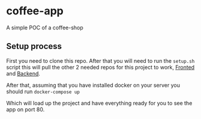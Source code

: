 # coffee-app
A simple POC of a coffee-shop

## Setup process

First you need to clone this repo. After that you will need to run the `setup.sh`
script this will pull the other 2 needed repos for this project to work, [Fronted](https://github.com/jeop10/coffee-frontend) and [Backend](https://github.com/jeop10/coffee-backend).

After that, assuming that you have installed docker on your server you should run
`docker-compose up`

Which will load up the project and have everything ready for you to see the app on port 80.